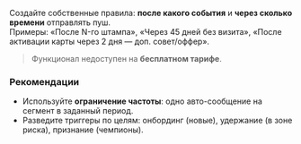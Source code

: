 Создайте собственные правила: **после какого события** и **через сколько времени** отправлять пуш.  
Примеры: «После N-го штампа», «Через 45 дней без визита», «После активации карты через 2 дня — доп. совет/оффер».

> Функционал недоступен на **бесплатном тарифе**.

### Рекомендации

- Используйте **ограничение частоты**: одно авто-сообщение на сегмент в заданный период.
- Разведите триггеры по целям: онбординг (новые), удержание (в зоне риска), признание (чемпионы).